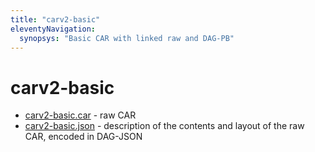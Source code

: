```yaml
---
title: "carv2-basic"
eleventyNavigation:
  synopsys: "Basic CAR with linked raw and DAG-PB"
---
```


carv2-basic
==========

* [carv2-basic.car](./carv2-basic.car) - raw CAR
* [carv2-basic.json](./carv2-basic.json) - description of the contents and layout of the raw CAR, encoded in DAG-JSON
